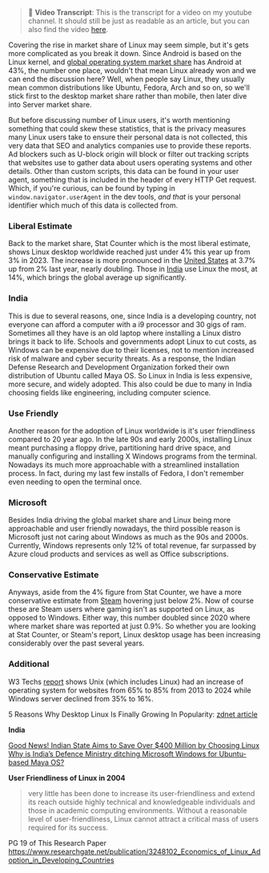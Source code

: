 > 📝️ **Video Transcript**: This is the transcript for a video on my youtube channel. It should still be just as readable as an article, but you can also find the video [here](https://youtu.be/8ims3czL6TY?si=EbFMm4xnA3627HaF).

Covering the rise in market share of Linux may seem simple, but it's gets more complicated as you break it down. Since Android is based on the Linux kernel, and [global operating system market share](https://gs.statcounter.com/os-market-share) has Android at 43%, the number one place, wouldn't that mean Linux already won and we can end the discussion here? Well, when people say Linux, they usually mean common distributions like Ubuntu, Fedora, Arch and so on,  so we'll stick first to the desktop market share rather than mobile, then later dive into Server market share. 

But before discussing number of Linux users, it's worth mentioning something that could skew these statistics, that is the privacy measures many Linux users take to ensure their personal data is not collected, this very data that SEO and analytics companies use to provide these reports. Ad blockers such as U-block origin will block or filter out tracking scripts that websites use to gather data about users operating systems and other details. Other than custom scripts, this data can be found in your user agent, something that is included in the header of every HTTP Get request. Which, if you're curious, can be found by typing in `window.navigator.userAgent` in the dev tools, *and that* is your personal identifier which much of this data is collected from. 

### Liberal Estimate

Back to the market share, Stat Counter which is the most liberal estimate, shows Linux desktop worldwide reached just under 4% this year up from 3% in 2023. The increase is more pronounced in the [United States](https://gs.statcounter.com/os-market-share/desktop/united-states-of-america) at 3.7% up from 2% last year, nearly doubling. Those in [India](https://gs.statcounter.com/os-market-share/desktop/india) use Linux the most, at 14%, which brings the global average up significantly. 

### India

This is due to several reasons, one, since India is a developing country, not everyone can afford a computer with a i9 processor and 30 gigs of ram. Sometimes all they have is an old laptop where installing a Linux distro brings it back to life. Schools and governments adopt Linux to cut costs, as Windows can be expensive due to their licenses, not to mention increased risk of malware and cyber security threats. As a response, the Indian Defense Research and Development Organization  forked their own distribution of Ubuntu called Maya OS. So Linux in India is less expensive, more secure, and widely adopted. This also could be due to many in India choosing fields like engineering, including computer science.  

### Use Friendly

Another reason for the adoption of Linux worldwide is it's user friendliness compared to 20 year ago. In the late 90s and early 2000s, installing Linux meant purchasing a floppy drive, partitioning hard drive space, and manually configuring and installing X Windows programs from the terminal. Nowadays its much more approachable with a streamlined installation process. In fact, during my last few installs of Fedora, I don't remember even needing to open the terminal once.

### Microsoft 

Besides India driving the global market share and Linux being more approachable and user friendly nowadays, the third possible reason is Microsoft just not caring about Windows as much as the 90s and 2000s. Currently, Windows represents only 12% of total revenue, far surpassed by Azure cloud products and services as well as Office subscriptions. 

### Conservative Estimate

Anyways, aside from the 4% figure from Stat Counter, we have a more conservative estimate from [Steam](https://www.gamingonlinux.com/steam-tracker/) hovering just below 2%. Now of course these are Steam users where gaming isn't as supported on Linux, as opposed to Windows. Either way, this number doubled since 2020 where where market share was reported at just 0.9%. So whether you are looking at Stat Counter, or Steam's report, Linux desktop usage has been increasing considerably over the past several years.


### Additional

W3 Techs [report](https://w3techs.com/technologies/history_overview/operating_system/ms/y) shows Unix (which includes Linux) had an increase of operating system for websites from 65% to 85% from 2013 to 2024 while Windows server declined from 35% to 16%.

5 Reasons Why Desktop Linux Is Finally Growing In Popularity:
[zdnet article](https://www.zdnet.com/article/5-reasons-why-desktop-linux-is-finally-growing-in-popularity/)

**India**

[Good News! Indian State Aims to Save Over $400 Million by Choosing Linux](https://itsfoss.com/kerala-linux/)
[Why is India’s Defence Ministry ditching Microsoft Windows for Ubuntu-based Maya OS?](https://www.thehindu.com/sci-tech/technology/why-is-indias-defence-ministry-ditching-microsoft-windows-for-ubuntu-based-maya/article67187333.ece)

**User Friendliness of Linux in 2004**

>very little has been done to
increase its user-friendliness and extend its reach outside highly technical and
knowledgeable individuals and those in academic computing environments. Without a
reasonable level of user-friendliness, Linux cannot attract a critical mass of users required
for its success.

PG 19 of This Research Paper
https://www.researchgate.net/publication/3248102_Economics_of_Linux_Adoption_in_Developing_Countries
